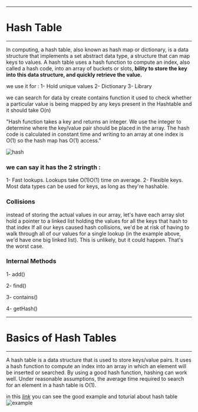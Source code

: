 ____________________________________________________

# Hash Table 
____________________________________________________

In computing, a hash table, also known as hash map or dictionary, is a data structure that implements a set abstract data type, a structure that can map keys to values.
A hash table uses a hash function to compute an index, also called a hash code, into an array of buckets or slots,
**bility to store the key into this data structure, and quickly retrieve the value.**


we use it for :
1- Hold unique values
2- Dictionary
3- Library

we can search for data by create contains function it  used to check whether a particular value is being mapped by any keys present in the Hashtable and it should take O(n) 

"Hash function takes a key and returns an integer. We use the integer to determine where the key/value pair should be placed in the array. The hash code is calculated in constant time and writing to an array at one index is O(1) so the hash map has O(1) access."

![hash](https://static.javatpoint.com/ds/images/hash-table.png)


 ### we can say it has the 2 stringth :
 1- Fast lookups. Lookups take O(1)O(1) time on average.
 2- Flexible keys. Most data types can be used for keys, as long as they're hashable.
 
 ### Collisions 
 instead of storing the actual values in our array, let's have each array slot hold a pointer to a linked list holding the values for all the keys that hash to that index
 If all our keys caused hash collisions, we'd be at risk of having to walk through all of our values for a single lookup (in the example above, we'd have one big linked list). This is unlikely, but it could happen. That's the worst case.
 
 ### Internal Methods 
 1- add()
 
 2- find()
 
 3- contains()

 4- getHash()
 
 _________________________________________________
 
 # Basics of Hash Tables 
 
 _________________________________________________
 A hash table is a data structure that is used to store keys/value pairs. It uses a hash function to compute an index into an array in which an element will be inserted or searched. By using a good hash function, hashing can work well. Under reasonable assumptions, the average time required to search for an element in a hash table is O(1).

 in this [_link_]([url](https://www.hackerearth.com/practice/data-structures/hash-tables/basics-of-hash-tables/tutorial/)) you can see the good example and toturial about hash table 
![example](https://he-s3.s3.amazonaws.com/media/uploads/7ea3425.jpg)
